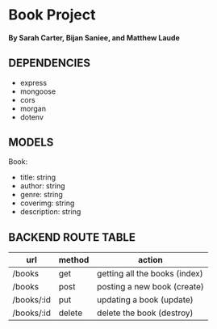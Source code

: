 # Book Project
#### By Sarah Carter, Bijan Saniee, and Matthew Laude

## DEPENDENCIES
- express
- mongoose
- cors
- morgan
- dotenv

## MODELS
Book:
- title: string
- author: string
- genre: string
- coverimg: string
- description: string

## BACKEND ROUTE TABLE
| url | method | action |
|-----|--------|--------|
| /books | get | getting all the books (index)||
| /books | post | posting a new book (create) |
| /books/:id | put | updating a book (update) |
| /books/:id | delete | delete the book (destroy) |
